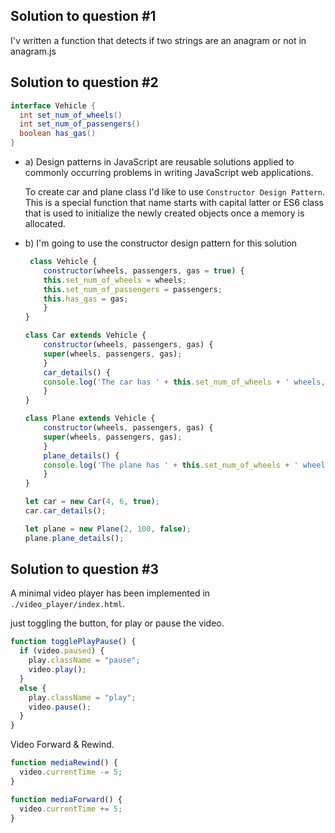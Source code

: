 ## Solution to question #1

I'v written a function that detects if two strings are an anagram or not in anagram.js

## Solution to question #2

```java
interface Vehicle {
  int set_num_of_wheels()
  int set_num_of_passengers()
  boolean has_gas()
}
```


  - a) Design patterns in JavaScript are reusable solutions applied to commonly occurring problems in writing JavaScript web applications.

    To create car and plane class I'd like to use `Constructor Design Pattern`. This is a special function that name starts with capital latter or ES6 class that is used to initialize the newly created objects once a memory is allocated.

  - b) I'm going to use the constructor design pattern for this solution


    ```js
	 class Vehicle {
	    constructor(wheels, passengers, gas = true) {
		this.set_num_of_wheels = wheels;
		this.set_num_of_passengers = passengers;
		this.has_gas = gas;
	    }
	}

	class Car extends Vehicle {
	    constructor(wheels, passengers, gas) {
		super(wheels, passengers, gas);
	    }
	    car_details() {
		console.log('The car has ' + this.set_num_of_wheels + ' wheels, ' + this.set_num_of_passengers + ' passengers and the car has gas ' + this.has_gas);
	    }
	}

	class Plane extends Vehicle {
	    constructor(wheels, passengers, gas) {
		super(wheels, passengers, gas);
	    }
	    plane_details() {
		console.log('The plane has ' + this.set_num_of_wheels + ' wheels, ' + this.set_num_of_passengers + ' passengers and the plane has gas ' + this.has_gas);
	    }
	}

	let car = new Car(4, 6, true);
	car.car_details();

	let plane = new Plane(2, 100, false);
	plane.plane_details();
    ```

## Solution to question #3

A minimal video player has been implemented in `./video_player/index.html`.

just toggling the button, for play or pause the video.

```js
function togglePlayPause() {
  if (video.paused) {
	play.className = "pause";
	video.play();
  }
  else {
	play.className = "play";
	video.pause();
  }
}
```
    
    
Video Forward & Rewind.
    
```js
function mediaRewind() {
  video.currentTime -= 5;
}

function mediaForward() {
  video.currentTime += 5;
}
```
